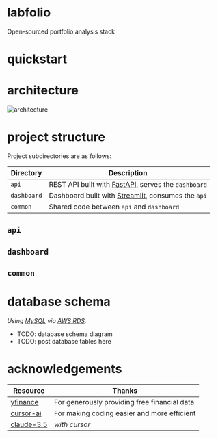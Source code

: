 # labfolio
Open-sourced portfolio analysis stack



# quickstart


# architecture

![architecture](./labfolio-architecture.png)


# project structure

Project subdirectories are as follows:

| Directory | Description |
|-----------|-------------|
| `api`     | REST API built with [FastAPI](https://fastapi.tiangolo.com/), serves the `dashboard` |
| `dashboard`      | Dashboard built with [Streamlit](https://streamlit.io/), consumes the `api` |
| `common`  | Shared code between `api` and `dashboard` |

## `api`



## `dashboard`



## `common`



# database schema

*Using [MySQL](https://www.mysql.com/) via [AWS RDS](https://aws.amazon.com/rds/).*

- TODO: database schema diagram
- TODO: post database tables here

# acknowledgements

| Resource | Thanks |
|------|---------|
| [yfinance](https://pypi.org/project/yfinance/) | For generously providing free financial data |
| [cursor-ai](https://www.cursor.ai/) | For making coding easier and more efficient |
| [claude-3.5](https://www.anthropic.com/chat) | *with cursor* |